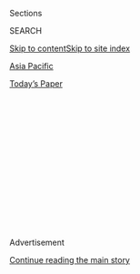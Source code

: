 <div id="app">

<div>

<div>

<div>

<div class="NYTAppHideMasthead css-1q2w90k e1suatyy0">

<div class="section css-ui9rw0 e1suatyy2">

<div class="css-eph4ug er09x8g0">

<div class="css-6n7j50">

</div>

<span class="css-1dv1kvn">Sections</span>

<div class="css-10488qs">

<span class="css-1dv1kvn">SEARCH</span>

</div>

[Skip to content](#site-content)[Skip to site index](#site-index)

</div>

<div id="masthead-section-label" class="css-1wr3we4 eaxe0e00">

[Asia
Pacific](https://www.nytimes.com/section/world/asia)

</div>

<div class="css-10698na e1huz5gh0">

</div>

</div>

<div id="masthead-bar-one" class="section hasLinks css-15hmgas e1csuq9d3">

<div class="css-uqyvli e1csuq9d0">

</div>

<div class="css-1uqjmks e1csuq9d1">

</div>

<div class="css-9e9ivx">

[](https://myaccount.nytimes.com/auth/login?response_type=cookie&client_id=vi)

</div>

<div class="css-1bvtpon e1csuq9d2">

[Today’s
Paper](https://www.nytimes.com/section/todayspaper)

</div>

</div>

</div>

</div>

<div data-aria-hidden="false">

<div id="site-content" data-role="main">

<div>

<div class="css-1aor85t" style="opacity:0.000000001;z-index:-1;visibility:hidden">

<div class="css-1hqnpie">

<div class="css-epjblv">

<span class="css-17xtcya">[Asia
Pacific](/section/world/asia)</span><span class="css-x15j1o">|</span><span class="css-fwqvlz">In
Kim Jong-nam’s Death, North Korea Lets Loose a Weapon of Mass
Destruction</span>

</div>

<div class="css-k008qs">

<div class="css-1iwv8en">

<span class="css-18z7m18"></span>

<div>

</div>

</div>

<span class="css-1n6z4y">https://nyti.ms/2mfuGkg</span>

<div class="css-1705lsu">

<div class="css-4xjgmj">

<div class="css-4skfbu" data-role="toolbar" data-aria-label="Social Media Share buttons, Save button, and Comments Panel with current comment count" data-testid="share-tools">

  - 
  - 
  - 
  - 
    
    <div class="css-6n7j50">
    
    </div>

  - 

</div>

</div>

</div>

</div>

</div>

</div>

<div class="css-13pd83m">

</div>

<div id="top-wrapper" class="css-1sy8kpn">

<div id="top-slug" class="css-l9onyx">

Advertisement

</div>

[Continue reading the main
story](#after-top)

<div class="ad top-wrapper" style="text-align:center;height:100%;display:block;min-height:250px">

<div id="top" class="place-ad" data-position="top" data-size-key="top">

</div>

</div>

<div id="after-top">

</div>

</div>

<div id="sponsor-wrapper" class="css-1hyfx7x">

<div id="sponsor-slug" class="css-19vbshk">

Supported by

</div>

[Continue reading the main
story](#after-sponsor)

<div id="sponsor" class="ad sponsor-wrapper" style="text-align:center;height:100%;display:block">

</div>

<div id="after-sponsor">

</div>

</div>

<div class="css-1vkm6nb ehdk2mb0">

# In Kim Jong-nam’s Death, North Korea Lets Loose a Weapon of Mass Destruction

</div>

<div class="css-79elbk" data-testid="photoviewer-wrapper">

<div class="css-z3e15g" data-testid="photoviewer-wrapper-hidden">

</div>

<div class="css-1a48zt4 ehw59r15" data-testid="photoviewer-children">

![<span class="css-16f3y1r e13ogyst0" data-aria-hidden="true">The Kuala
Lumpur International Airport in Malaysia on Friday. The terminal where
Kim Jong-nam was assassinated with VX nerve agent on Feb. 13 will be
decontaminated despite the passage of time, the police
said.</span><span class="css-cnj6d5 e1z0qqy90" itemprop="copyrightHolder"><span class="css-1ly73wi e1tej78p0">Credit...</span><span><span>Associated
Press</span></span></span>](https://static01.nyt.com/images/2017/02/25/world/25kim-1/25kim-1-articleLarge.jpg?quality=75&auto=webp&disable=upscale)

</div>

</div>

<div class="css-xt80pu e12qa4dv0">

<div class="css-18e8msd">

<div class="css-vp77d3 epjyd6m0">

<div class="css-1baulvz">

By [<span class="css-1baulvz" itemprop="name">Richard C.
Paddock</span>](https://www.nytimes.com/by/richard-c-paddock),
[<span class="css-1baulvz" itemprop="name">Choe
Sang-Hun</span>](http://www.nytimes.com/by/choe-sang-hun) and
[<span class="css-1baulvz last-byline" itemprop="name">Nicholas
Wade</span>](http://www.nytimes.com/by/nicholas-wade)

</div>

</div>

  - Feb. 24,
    2017

  - 
    
    <div class="css-4xjgmj">
    
    <div class="css-d8bdto" data-role="toolbar" data-aria-label="Social Media Share buttons, Save button, and Comments Panel with current comment count" data-testid="share-tools">
    
      - 
      - 
      - 
      - 
        
        <div class="css-6n7j50">
        
        </div>
    
      - 
    
    </div>
    
    </div>

</div>

</div>

<div class="section meteredContent css-1r7ky0e" name="articleBody" itemprop="articleBody">

<div class="css-1fanzo5 StoryBodyCompanionColumn">

<div class="css-53u6y8">

KUALA LUMPUR, Malaysia — For years, North Korea has rattled the world
with its nuclear tests and its threats to visit a nuclear holocaust upon
the United States. Now, the finding by the Malaysian police that Kim
Jong-nam was assassinated with [VX nerve
agent](https://www.nytimes.com/2017/02/24/world/asia/vx-nerve-agent-kim-jong-nam.html?rref=collection%2Fsectioncollection%2Fasia&action=click&contentCollection=asia&region=stream&module=stream_unit&version=latest&contentPlacement=5&pgtype=sectionfront)
is a stark reminder of the North’s lesser-known weapons of mass
destruction: a stockpile of chemical and biological weapons.

Mr. Kim, the estranged elder brother of North Korea’s leader, Kim
Jong-un, was killed on Feb. 13 when [two women rubbed his face with the
nerve
agent](https://www.nytimes.com/2017/02/22/world/asia/kim-jong-nam-assassination-korea-malaysia.html?rref=collection%2Fsectioncollection%2Fasia&action=click&contentCollection=asia&region=stream&module=stream_unit&version=latest&contentPlacement=6&pgtype=sectionfront)
at Kuala Lumpur International Airport, the police said on Friday.

If North Korean citizens were behind the killing, as Malaysian officials
suggest, the use of VX raises several questions: Was the North Korean
government using the attack to signal to the world its fearsome arsenal
of such dangerous weapons? Or was the toxin simply an attempt to avoid
detection in carrying out a brazen killing at one of the world’s busiest
airports?

“By using VX in an international airport in the heart of Asia, North
Korea has sent a very clear message to the world that it will strike its
enemies anywhere in the world,” said Rohan Gunaratna, an expert on
terrorism at the S. Rajaratnam School of International Studies in
Singapore. “It also demonstrates the North Korean response in the event
of an attack against North Korea.”

</div>

</div>

<div class="css-1fanzo5 StoryBodyCompanionColumn">

<div class="css-53u6y8">

North Korea’s nuclear program has long been the most urgent concern of
the United States and its allies, and the now-dormant six-party talks to
curb the program did not address chemical and biological weapons.

“The reported use of VX reminds us that not only is the North’s
nuclear-missile threat serious but so are its asymmetric threats,
including biochemical weapons and cyber that are all part of the
regime’s W.M.D. tool kit,” said Duyeon Kim, a Seoul-based nonresident
fellow at Georgetown University’s Institute for the Study of Diplomacy.

South Korea’s Foreign Ministry issued a statement on Friday expressing
“shock” at the use of a chemical weapon and vowed to work with the
international society to deal “strongly” with the violation of the
Chemical Weapons Convention.

The deadly use of a chemical weapon banned by international conventions
in such a public manner could strengthen calls for the United States to
put North Korea back on a list of terrorism-sponsoring countries,
analysts
said.

<div class="css-79elbk" data-testid="photoviewer-wrapper">

<div class="css-z3e15g" data-testid="photoviewer-wrapper-hidden">

</div>

<div class="css-1a48zt4 ehw59r15" data-testid="photoviewer-children">

<div class="css-zgakxe erfvjey0">

<span class="css-1ly73wi e1tej78p0">Image</span>

<div class="css-zjzyr8">

<div data-testid="lazyimage-container" style="height:257.77777777777777px">

</div>

</div>

</div>

<span class="css-16f3y1r e13ogyst0" data-aria-hidden="true">Security
footage shows Kim Jong-nam being accosted by a woman in a white shirt at
Kuala Lumpur International
Airport.</span><span class="css-cnj6d5 e1z0qqy90" itemprop="copyrightHolder"><span class="css-1ly73wi e1tej78p0">Credit...</span><span>Fuji
TV, via Reuters</span></span>

</div>

</div>

The North was first put on the terrorist list after its bombing of a
South Korean airliner near Myanmar in 1987, killing all 115 people
onboard. But the United States delisted the country in 2008 as part of
an agreement aimed at ending North Korea’s nuclear programs — a deal
that has since disintegrated with the North’s subsequent missile and
nuclear weapons tests.

</div>

</div>

<div class="css-1fanzo5 StoryBodyCompanionColumn">

<div class="css-53u6y8">

After his announcement that [Mr. Kim had been killed by VX nerve
agent](https://www.nytimes.com/2017/02/23/world/asia/kim-jong-nam-vx-nerve-agent-.html?rref=collection%2Fsectioncollection%2Fasia&action=click&contentCollection=asia&region=stream&module=stream_unit&version=latest&contentPlacement=7&pgtype=sectionfront),
Khalid Abu Bakar, the inspector general of the Malaysian police, said on
Friday that small amounts of the poison could have been brought into the
country without being discovered.

“If the amount of the chemical brought in was small, it would be
difficult for us to detect,” Mr. Khalid told reporters.

The airport terminal, which handles more than two million passengers a
month, will be decontaminated despite the passage of time since the
killing, he said.

Two women have been arrested in the killing, one from Indonesia and the
other from Vietnam. Their defenders say they were duped into carrying
out the attack and thought it was a prank, but Mr. Khalid said they had
trained for it and practiced at two major shopping malls. The women used
their bare hands to apply the poison on Mr. Kim’s face and washed them
immediately afterward, he said.

One drop of VX, or about 10 milligrams, can be fatal. But the attackers
could have used a safety-enhancing battlefield form of the agent. Known
as VX2, it is divided into two compounds that are harmless individually
but become lethal when mixed together.

Each component also could have been made in slow-release form, as is
done with many drugs.

If Mr. Kim’s two assassins had each applied one component of VX, this
would explain why two people were needed, how they survived the attack,
and perhaps why it took 15 minutes or more for Mr. Kim to die.

</div>

</div>

<div class="css-1fanzo5 StoryBodyCompanionColumn">

<div class="css-53u6y8">

“Use of a binary nerve agent lends itself to this method and allows for
a potentially highly targeted hit,” said Vipin Narang, an associate
professor of political science at the Massachusetts Institute of
Technology who has two degrees in chemical engineering.

The woman who applied the second compound would have risked exposing
herself to the first component, which could explain why, as Mr. Khalid
said on Friday, one of the women became ill and began vomiting after the
attack.

This scenario raises the possibility that Mr. Kim could have saved his
own life by immediately washing his face rather than going to airport
staff members, as he did, to report the attack.

</div>

</div>

<div class="css-79elbk" data-testid="photoviewer-wrapper">

<div class="css-z3e15g" data-testid="photoviewer-wrapper-hidden">

</div>

<div class="css-1a48zt4 ehw59r15" data-testid="photoviewer-children">

![<span class="css-16f3y1r e13ogyst0" data-aria-hidden="true">Kim
Jong-un, the leader of North Korea, has used extreme measures against
his enemies. Since taking power in 2011, he has executed at least 140
senior
officials.</span><span class="css-cnj6d5 e1z0qqy90" itemprop="copyrightHolder"><span class="css-1ly73wi e1tej78p0">Credit...</span><span>Korean
Central News Agency, via
Reuters</span></span>](https://static01.nyt.com/images/2017/02/25/world/25kim-3/25kim-3-articleLarge.jpg?quality=75&auto=webp&disable=upscale)

</div>

</div>

<div class="css-1fanzo5 StoryBodyCompanionColumn">

<div class="css-53u6y8">

Professor Narang said it was clear that North Korea wanted the West to
know what it is capable of — but without causing mass casualties.

“They wanted everyone, especially the U.S., to know it was VX and that
they can make it or have it,” he said. “Doing it publicly but not
killing anyone else is a pretty good way to reveal that capability and
deterrent.”

In 2014, the South Korean Defense Ministry said the North had stockpiled
2,500 to 5,000 tons of chemical weapons and had a capacity to produce a
variety of biological weapons.

</div>

</div>

<div class="css-1fanzo5 StoryBodyCompanionColumn">

<div class="css-53u6y8">

Kim Jong-un has a history of resorting to extreme measures against his
enemies.

Since taking power after the death of his father, Kim Jong-il, in 2011,
he has executed at least 140 senior officials, sometimes killing them
with antiaircraft machine guns and even incinerating some of their
bodies with flamethrowers, according to the Institute for National
Security Strategy, a think tank affiliated with South Korea’s National
Intelligence Service. Such measures were designed as a warning to
others, South Korean officials said.

Lee Byong-chul, a nonproliferation expert at the Institute for Peace and
Cooperation in Seoul, said the use of VX nerve agent highlights the
proliferation threat posed by North Korea, noting that it has been
accused of providing chemical weapons technology to Syria since the
1990s.

Shipments of gas masks, gas detectors and other protective gear bound
for Syria from North Korea were intercepted in 2009 and 2013.

If confirmed, Mr. Lee said, the use of VX nerve agent by North Korea
will very likely weaken the Trump administration’s appetite for
reopening nuclear disarmament talks, especially after its recent test of
what it called a new type of intermediate-range ballistic missile.

China has been the most vocal proponent of new negotiations, but its
relations with North Korea have [deteriorated
sharply](https://www.nytimes.com/2017/02/24/world/asia/china-north-korea-relations-kim-jong-un.html).
Pyongyang criticized Beijing this week as “dancing to the tune of the
U.S.”

Steve Vickers, a security consultant based in Hong Kong, said that Mr.
Kim’s assassination would be seen as a further insult to China, which
had protected him for years by allowing him to live in the Chinese
territory of Macau.

“This is clearly an embarrassment for the Chinese state security and to
a lesser extent to the Malaysian government,” Mr. Vickers said.

</div>

</div>

</div>

<div>

</div>

<div>

</div>

<div>

</div>

<div>

<div id="bottom-wrapper" class="css-1ede5it">

<div id="bottom-slug" class="css-l9onyx">

Advertisement

</div>

[Continue reading the main
story](#after-bottom)

<div id="bottom" class="ad bottom-wrapper" style="text-align:center;height:100%;display:block;min-height:90px">

</div>

<div id="after-bottom">

</div>

</div>

</div>

</div>

</div>

## Site Index

<div>

</div>

## Site Information Navigation

  - [© <span>2020</span> <span>The New York Times
    Company</span>](https://help.nytimes.com/hc/en-us/articles/115014792127-Copyright-notice)

<!-- end list -->

  - [NYTCo](https://www.nytco.com/)
  - [Contact
    Us](https://help.nytimes.com/hc/en-us/articles/115015385887-Contact-Us)
  - [Work with us](https://www.nytco.com/careers/)
  - [Advertise](https://nytmediakit.com/)
  - [T Brand Studio](http://www.tbrandstudio.com/)
  - [Your Ad
    Choices](https://www.nytimes.com/privacy/cookie-policy#how-do-i-manage-trackers)
  - [Privacy](https://www.nytimes.com/privacy)
  - [Terms of
    Service](https://help.nytimes.com/hc/en-us/articles/115014893428-Terms-of-service)
  - [Terms of
    Sale](https://help.nytimes.com/hc/en-us/articles/115014893968-Terms-of-sale)
  - [Site
    Map](https://spiderbites.nytimes.com)
  - [Help](https://help.nytimes.com/hc/en-us)
  - [Subscriptions](https://www.nytimes.com/subscription?campaignId=37WXW)

</div>

</div>

</div>

</div>
